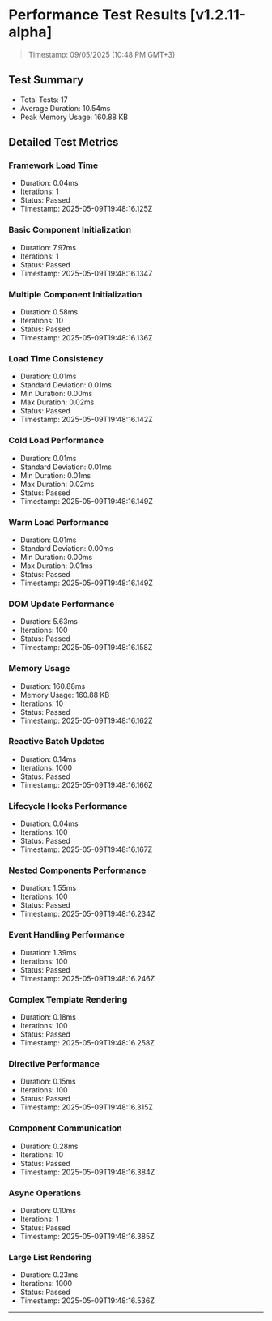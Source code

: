 # Performance Test Results [v1.2.11-alpha]

  > Timestamp: 09/05/2025 (10:48 PM GMT+3)

## Test Summary
- Total Tests: 17
- Average Duration: 10.54ms
- Peak Memory Usage: 160.88 KB

## Detailed Test Metrics

### Framework Load Time
- Duration: 0.04ms
- Iterations: 1
- Status: Passed
- Timestamp: 2025-05-09T19:48:16.125Z

### Basic Component Initialization
- Duration: 7.97ms
- Iterations: 1
- Status: Passed
- Timestamp: 2025-05-09T19:48:16.134Z

### Multiple Component Initialization
- Duration: 0.58ms
- Iterations: 10
- Status: Passed
- Timestamp: 2025-05-09T19:48:16.136Z

### Load Time Consistency
- Duration: 0.01ms
- Standard Deviation: 0.01ms
- Min Duration: 0.00ms
- Max Duration: 0.02ms
- Status: Passed
- Timestamp: 2025-05-09T19:48:16.142Z

### Cold Load Performance
- Duration: 0.01ms
- Standard Deviation: 0.01ms
- Min Duration: 0.01ms
- Max Duration: 0.02ms
- Status: Passed
- Timestamp: 2025-05-09T19:48:16.149Z

### Warm Load Performance
- Duration: 0.01ms
- Standard Deviation: 0.00ms
- Min Duration: 0.00ms
- Max Duration: 0.01ms
- Status: Passed
- Timestamp: 2025-05-09T19:48:16.149Z

### DOM Update Performance
- Duration: 5.63ms
- Iterations: 100
- Status: Passed
- Timestamp: 2025-05-09T19:48:16.158Z

### Memory Usage
- Duration: 160.88ms
- Memory Usage: 160.88 KB
- Iterations: 10
- Status: Passed
- Timestamp: 2025-05-09T19:48:16.162Z

### Reactive Batch Updates
- Duration: 0.14ms
- Iterations: 1000
- Status: Passed
- Timestamp: 2025-05-09T19:48:16.166Z

### Lifecycle Hooks Performance
- Duration: 0.04ms
- Iterations: 100
- Status: Passed
- Timestamp: 2025-05-09T19:48:16.167Z

### Nested Components Performance
- Duration: 1.55ms
- Iterations: 100
- Status: Passed
- Timestamp: 2025-05-09T19:48:16.234Z

### Event Handling Performance
- Duration: 1.39ms
- Iterations: 100
- Status: Passed
- Timestamp: 2025-05-09T19:48:16.246Z

### Complex Template Rendering
- Duration: 0.18ms
- Iterations: 100
- Status: Passed
- Timestamp: 2025-05-09T19:48:16.258Z

### Directive Performance
- Duration: 0.15ms
- Iterations: 100
- Status: Passed
- Timestamp: 2025-05-09T19:48:16.315Z

### Component Communication
- Duration: 0.28ms
- Iterations: 10
- Status: Passed
- Timestamp: 2025-05-09T19:48:16.384Z

### Async Operations
- Duration: 0.10ms
- Iterations: 1
- Status: Passed
- Timestamp: 2025-05-09T19:48:16.385Z

### Large List Rendering
- Duration: 0.23ms
- Iterations: 1000
- Status: Passed
- Timestamp: 2025-05-09T19:48:16.536Z

---
